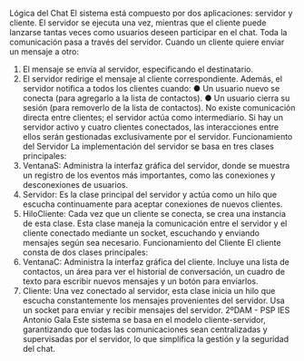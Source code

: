 Lógica del Chat
El sistema está compuesto por dos aplicaciones: servidor y cliente. El servidor se ejecuta
una vez, mientras que el cliente puede lanzarse tantas veces como usuarios deseen
participar en el chat.
Toda la comunicación pasa a través del servidor. Cuando un cliente quiere enviar un
mensaje a otro:
1. El mensaje se envía al servidor, especificando el destinatario.
2. El servidor redirige el mensaje al cliente correspondiente.
Además, el servidor notifica a todos los clientes cuando:
● Un usuario nuevo se conecta (para agregarlo a la lista de contactos).
● Un usuario cierra su sesión (para removerlo de la lista de contactos).
No existe comunicación directa entre clientes; el servidor actúa como intermediario. Si hay
un servidor activo y cuatro clientes conectados, las interacciones entre ellos serán
gestionadas exclusivamente por el servidor.
Funcionamiento del Servidor
La implementación del servidor se basa en tres clases principales:
1. VentanaS: Administra la interfaz gráfica del servidor, donde se muestra un registro
de los eventos más importantes, como las conexiones y desconexiones de usuarios.
2. Servidor: Es la clase principal del servidor y actúa como un hilo que escucha
continuamente para aceptar conexiones de nuevos clientes.
3. HiloCliente: Cada vez que un cliente se conecta, se crea una instancia de esta
clase. Esta clase maneja la comunicación entre el servidor y el cliente conectado
mediante un socket, escuchando y enviando mensajes según sea necesario.
Funcionamiento del Cliente
El cliente consta de dos clases principales:
1. VentanaC: Administra la interfaz gráfica del cliente. Incluye una lista de contactos,
un área para ver el historial de conversación, un cuadro de texto para escribir
nuevos mensajes y un botón para enviarlos.
2. Cliente: Una vez conectado al servidor, esta clase inicia un hilo que escucha
constantemente los mensajes provenientes del servidor. Usa un socket para enviar y
recibir mensajes del servidor.
2ºDAM - PSP
IES Antonio Gala
Este sistema se basa en el modelo cliente-servidor, garantizando que todas las
comunicaciones sean centralizadas y supervisadas por el servidor, lo que simplifica
la gestión y la seguridad del chat.
